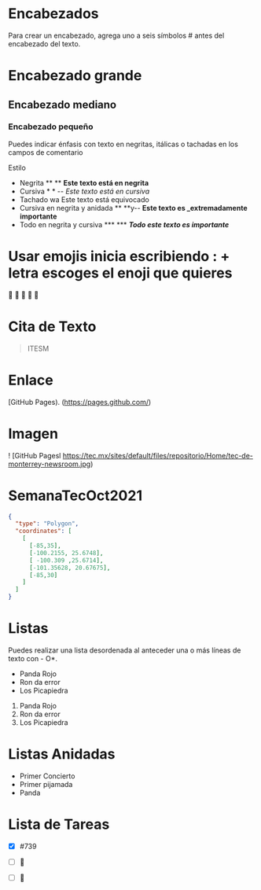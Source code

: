 # Encabezados
Para crear un encabezado, agrega uno a seis símbolos # antes del encabezado del texto.

# Encabezado grande
## Encabezado mediano
### Encabezado pequeño


Puedes indicar énfasis con texto en negritas, itálicas o tachadas en los campos de comentario

Estilo
- Negrita ** ** **Este texto está en negrita**
- Cursiva * * -- *Este texto está en cursiva*
- Tachado wa Este texto está equivocado
- Cursiva en negrita y anidada ** **y-- **Este texto es _extremadamente importante**
- Todo en negrita y cursiva *** *** ***Todo este texto es importante***

# Usar emojis inicia escribiendo : + letra escoges el enoji que quieres
🍎
👏
🥇
🥈
🥉

# Cita de Texto
> ITESM

# Enlace
[GitHub Pages). (https://pages.github.com/)

# Imagen
! [GitHub Pagesl https://tec.mx/sites/default/files/repositorio/Home/tec-de-monterrey-newsroom.jpg)


# SemanaTecOct2021
```geojson
{
  "type": "Polygon",
  "coordinates": [
    [
      [-85,35],
      [-100.2155, 25.6748],
      [ -100.309 ,25.6714],
      [-101.35628, 20.67675],
      [-85,30]
    ]
  ]
}
```


# Listas 
Puedes realizar una lista desordenada al anteceder una o más líneas de texto con - O*.

- Panda Rojo 
- Ron da error 
- Los Picapiedra

1. Panda Rojo 
2. Ron da error 
3. Los Picapiedra

# Listas Anidadas 
- Primer Concierto 
- Primer pijamada
- Panda


# Lista de Tareas
- [x] #739 
- [ ] 🎱
- [ ] :tada:

